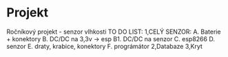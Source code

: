 # Projekt
Ročníkový projekt - senzor vlhkosti
 TO DO LIST:
  1,CELÝ SENZOR:
    A. Baterie + konektory
    B. DC/DC na 3,3v -> esp
    B1. DC/DC na senzor
    C. esp8266
    D. senzor
    E. draty, krabice, konektory
    F. prográmátor
  2,Databaze
  3,Kryt
